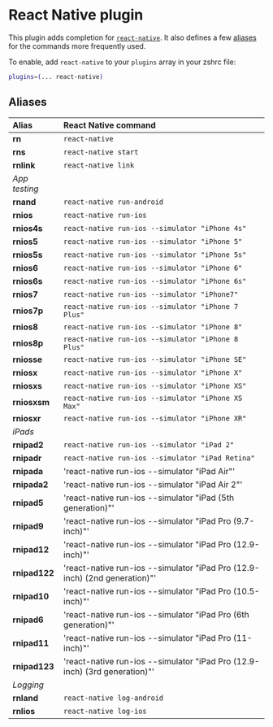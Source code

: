 # React Native plugin

This plugin adds completion for [`react-native`](https://facebook.github.io/react-native/).
It also defines a few [aliases](#aliases) for the commands more frequently used.

To enable, add `react-native` to your `plugins` array in your zshrc file:

```zsh
plugins=(... react-native)
```

## Aliases

| Alias         | React Native command                                                         |
| :------------ | :-------------------------------------------------                           |
| **rn**        | `react-native`                                                               |
| **rns**       | `react-native start`                                                         |
| **rnlink**    | `react-native link`                                                          |
| _App testing_ |
| **rnand**     | `react-native run-android`                                                   |
| **rnios**     | `react-native run-ios`                                                       |
| **rnios4s**   | `react-native run-ios --simulator "iPhone 4s"`                               |
| **rnios5**    | `react-native run-ios --simulator "iPhone 5"`                                |
| **rnios5s**   | `react-native run-ios --simulator "iPhone 5s"`                               |
| **rnios6**    | `react-native run-ios --simulator "iPhone 6"`                                |
| **rnios6s**   | `react-native run-ios --simulator "iPhone 6s"`                               |
| **rnios7**    | `react-native run-ios --simulator "iPhone7"`                                 |
| **rnios7p**   | `react-native run-ios --simulator "iPhone 7 Plus"`                           |
| **rnios8**    | `react-native run-ios --simulator "iPhone 8"`                                |
| **rnios8p**   | `react-native run-ios --simulator "iPhone 8 Plus"`                           |
| **rniosse**   | `react-native run-ios --simulator "iPhone SE"`                               |
| **rniosx**    | `react-native run-ios --simulator "iPhone X"`                                |
| **rniosxs**   | `react-native run-ios --simulator "iPhone XS"`                               |
| **rniosxsm**  | `react-native run-ios --simulator "iPhone XS Max"`                           |
| **rniosxr**   | `react-native run-ios --simulator "iPhone XR"`                               |
| _iPads_       |                                                                              |
| **rnipad2**   | `react-native run-ios --simulator "iPad 2"`                                  |
| **rnipadr**   | `react-native run-ios --simulator "iPad Retina"`                             |
| **rnipada**   | 'react-native run-ios --simulator "iPad Air"'                                |
| **rnipada2**  | 'react-native run-ios --simulator "iPad Air 2"'                              |
| **rnipad5**   | 'react-native run-ios --simulator "iPad (5th generation)"'                   |
| **rnipad9**   | 'react-native run-ios --simulator "iPad Pro (9.7-inch)"'                     |
| **rnipad12**  | 'react-native run-ios --simulator "iPad Pro (12.9-inch)"'                    |
| **rnipad122** | 'react-native run-ios --simulator "iPad Pro (12.9-inch) (2nd generation)"'   |
| **rnipad10**  | 'react-native run-ios --simulator "iPad Pro (10.5-inch)"'                    |
| **rnipad6**   | 'react-native run-ios --simulator "iPad Pro (6th generation)"'               |
| **rnipad11**  | 'react-native run-ios --simulator "iPad Pro (11-inch)"'                      |
| **rnipad123** | 'react-native run-ios --simulator "iPad Pro (12.9-inch) (3rd generation)"'   |
| _Logging_     |
| **rnland**    | `react-native log-android`                                                   |
| **rnlios**    | `react-native log-ios`                                                       |
